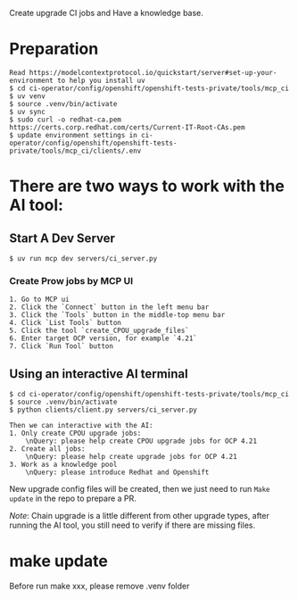 Create upgrade CI jobs and Have a knowledge base.

# Preparation
    Read https://modelcontextprotocol.io/quickstart/server#set-up-your-environment to help you install uv
    $ cd ci-operator/config/openshift/openshift-tests-private/tools/mcp_ci
    $ uv venv
    $ source .venv/bin/activate
    $ uv sync
    $ sudo curl -o redhat-ca.pem https://certs.corp.redhat.com/certs/Current-IT-Root-CAs.pem
    $ update environment settings in ci-operator/config/openshift/openshift-tests-private/tools/mcp_ci/clients/.env


# There are two ways to work with the AI tool:

## Start A Dev Server
    $ uv run mcp dev servers/ci_server.py

### Create Prow jobs by MCP UI
    1. Go to MCP ui
    2. Click the `Connect` button in the left menu bar
    3. Click the `Tools` button in the middle-top menu bar
    4. Click `List Tools` button
    5. Click the tool `create_CPOU_upgrade_files`
    6. Enter target OCP version, for example `4.21`
    7. Click `Run Tool` button

## Using an interactive AI terminal

    $ cd ci-operator/config/openshift/openshift-tests-private/tools/mcp_ci
    $ source .venv/bin/activate
    $ python clients/client.py servers/ci_server.py

    Then we can interactive with the AI:
    1. Only create CPOU upgrade jobs: 
        \nQuery: please help create CPOU upgrade jobs for OCP 4.21 
    2. Create all jobs:
        \nQuery: please help create upgrade jobs for OCP 4.21 
    3. Work as a knowledge pool
        \nQuery: please introduce Redhat and Openshift

New upgrade config files will be created, then we just need to run `Make update` in the repo to prepare a PR.

*Note*: Chain upgrade is a little different from other upgrade types, 
        after running the AI tool, you still need to verify if there are missing files.

# make update
Before run make xxx, please remove .venv folder

